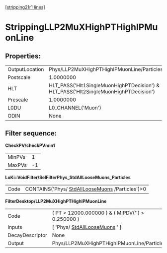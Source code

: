 [[stripping21r1 lines]](./stripping21r1-index)

# StrippingLLP2MuXHighPTHighIPMuonLine

## Properties:

|                |                                                                                     |
|----------------|-------------------------------------------------------------------------------------|
| OutputLocation | Phys/LLP2MuXHighPTHighIPMuonLine/Particles                                          |
| Postscale      | 1.0000000                                                                           |
| HLT            | HLT_PASS('Hlt1SingleMuonHighPTDecision') & HLT_PASS('Hlt2SingleMuonHighPTDecision') |
| Prescale       | 1.0000000                                                                           |
| L0DU           | L0_CHANNEL('Muon')                                                                  |
| ODIN           | None                                                                                |

## Filter sequence:

**CheckPV/checkPVmin1**

|        |     |
|--------|-----|
| MinPVs | 1   |
| MaxPVs | -1  |

**LoKi::VoidFilter/SelFilterPhys_StdAllLooseMuons_Particles**

|      |                                                                                      |
|------|--------------------------------------------------------------------------------------|
| Code | CONTAINS('Phys/ [StdAllLooseMuons](./stripping21r1-stdallloosemuons) /Particles')\>0 |

**FilterDesktop/LLP2MuXHighPTHighIPMuonLine**

|                 |                                                                     |
|-----------------|---------------------------------------------------------------------|
| Code            | ( PT \> 12000.000000 ) & ( MIPDV('') \> 0.250000 )                  |
| Inputs          | [ 'Phys/ [StdAllLooseMuons](./stripping21r1-stdallloosemuons) ' ] |
| DecayDescriptor | None                                                                |
| Output          | Phys/LLP2MuXHighPTHighIPMuonLine/Particles                          |
